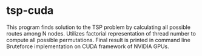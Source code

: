 # tsp-cuda
This program finds solution to the TSP problem by calculating all possible routes among N nodes. 
Utilizes factorial representation of thread number to compute all possible permutations. Final result is printed in command line
Bruteforce implementation on CUDA framework of NVIDIA GPUs.
